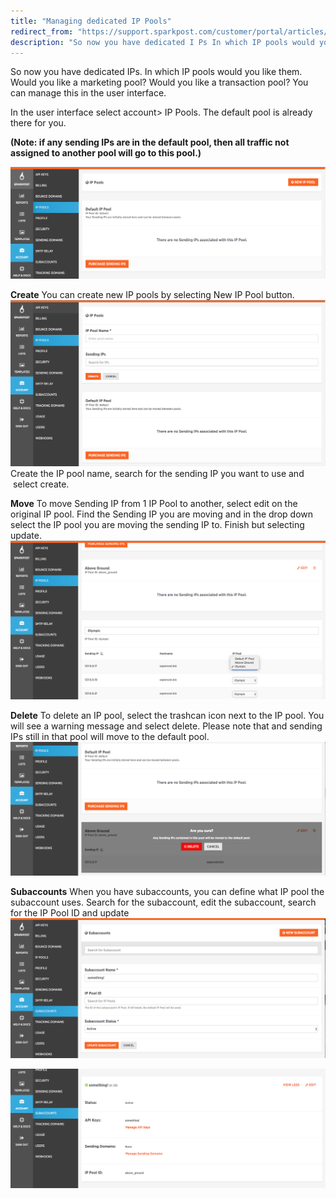```yaml
---
title: "Managing dedicated IP Pools"
redirect_from: "https://support.sparkpost.com/customer/portal/articles/2460212-managing-dedicated-ip-pools"
description: "So now you have dedicated I Ps In which IP pools would you like them Would you like a marketing pool Would you like a transaction pool You can manage this in the user interface In the user interface select account IP Pools The default pool is already there for..."
---
```


So now you have dedicated IPs. In which IP pools would you like them. Would you like a marketing pool? Would you like a transaction pool? You can manage this in the user interface.

In the user interface select account> IP Pools. The default pool is already there for you.

**(Note: if any sending IPs are in the default pool, then all traffic not assigned to another pool will go to this pool.)**                                                                                                                 

![](media/managing-dedicated-ip-pools/Screenshot_2016-06-09_16.07.21_original.png)

**Create**
You can create new IP pools by selecting New IP Pool button.
![](media/managing-dedicated-ip-pools/Screenshot_2016-06-09_16.03.36_original.png)
Create the IP pool name, search for the sending IP you want to use and  select create.

**Move**
To move Sending IP from 1 IP Pool to another, select edit on the original IP pool. Find the Sending IP you are moving and in the drop down select the IP pool you are moving the sending IP to. Finish but selecting update.
![](media/managing-dedicated-ip-pools/Screenshot_2016-06-10_18.15.07_original.png)

**Delete**
To delete an IP pool, select the trashcan icon next to the IP pool. You will see a warning message and select delete. Please note that and sending IPs still in that pool will move to the default pool.
![](media/managing-dedicated-ip-pools/Screenshot_2016-06-10_18.17.09_original.png)

**Subaccounts**
When you have subaccounts, you can define what IP pool the subaccount uses. Search for the subaccount, edit the subaccount, search for the IP Pool ID and update
![](media/managing-dedicated-ip-pools/Screenshot_2016-06-10_18.18.08_original.png)

![](media/managing-dedicated-ip-pools/Screenshot_2016-06-10_18.18.34_original.png)